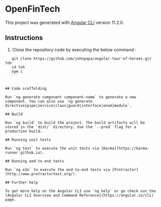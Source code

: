 # OpenFinTech

This project was generated with [Angular CLI](https://github.com/angular/angular-cli) version 11.2.0.

## Instructions

1. Clone the repository code by executing the below command : 
 ```
    git clone https://github.com/johnpapa/angular-tour-of-heroes.git toh
    cd toh
    npm i
    ```
    

## Code scaffolding

Run `ng generate component component-name` to generate a new component. You can also use `ng generate directive|pipe|service|class|guard|interface|enum|module`.

## Build

Run `ng build` to build the project. The build artifacts will be stored in the `dist/` directory. Use the `--prod` flag for a production build.

## Running unit tests

Run `ng test` to execute the unit tests via [Karma](https://karma-runner.github.io).

## Running end-to-end tests

Run `ng e2e` to execute the end-to-end tests via [Protractor](http://www.protractortest.org/).

## Further help

To get more help on the Angular CLI use `ng help` or go check out the [Angular CLI Overview and Command Reference](https://angular.io/cli) page.
